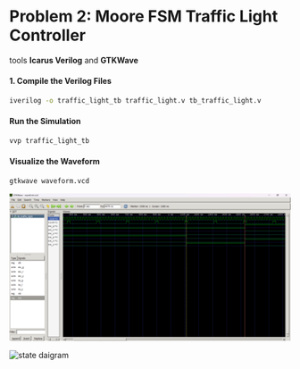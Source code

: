 # Problem 2: Moore FSM Traffic Light Controller
tools **Icarus Verilog** and **GTKWave**


#### 1. Compile the Verilog Files

```bash
iverilog -o traffic_light_tb traffic_light.v tb_traffic_light.v
```
#### Run the Simulation
```bash
vvp traffic_light_tb
```
####  Visualize the Waveform
```bash
gtkwave waveform.vcd
```
![waverform figure](wavefm.png)



![state daigram](fsm_daigram.jpg)